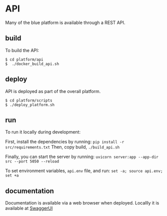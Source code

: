 # API 

Many of the blue platform is available through a REST API. 

## build

To build the API:
```
$ cd platform/api
$  ./docker_build_api.sh
```
## deploy

API is deployed as part of the overall platform.
```
$ cd platform/scripts
$ ./deploy_platform.sh
```

## run

To run it locally during development:

First, install the dependencies by running:  `pip install -r src/requirements.txt`
Then, copy build, `./build_api.sh`

Finally, you can start the server by running: `uvicorn server:app --app-dir src --port 5050 --reload`

To set environment variables, `api.env` file, and run:  `set -a; source api.env; set +a`

## documentation

Documentation is available via a web browser when deployed. Locallly it is available at [SwaggerUI](http://localhost:5050/docs)

